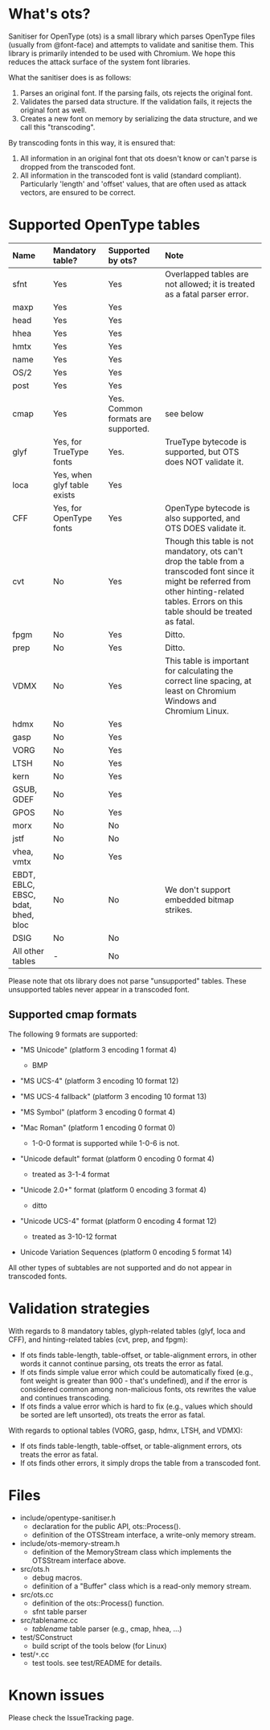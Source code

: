 # What's ots? #

Sanitiser for OpenType (ots) is a small library which parses OpenType files (usually from @font-face) and attempts to validate and sanitise them. This library is primarily intended to be used with Chromium. We hope this reduces the attack surface of the system font libraries.

What the sanitiser does is as follows:

  1. Parses an original font. If the parsing fails, ots rejects the original font.
  1. Validates the parsed data structure. If the validation fails, it rejects the original font as well.
  1. Creates a new font on memory by serializing the data structure, and we call this "transcoding".

By transcoding fonts in this way, it is ensured that:

  1. All information in an original font that ots doesn't know or can't parse is dropped from the transcoded font.
  1. All information in the transcoded font is valid (standard compliant). Particularly 'length' and 'offset' values, that are often used as attack vectors, are ensured to be correct.

# Supported OpenType tables #

|**Name**|**Mandatory table?**|**Supported by ots?**|**Note**|
|:-------|:-------------------|:--------------------|:-------|
|sfnt    |Yes                 |Yes                  |Overlapped tables are not allowed; it is treated as a fatal parser error.|
|maxp    |Yes                 |Yes                  |        |
|head    |Yes                 |Yes                  |        |
|hhea    |Yes                 |Yes                  |        |
|hmtx    |Yes                 |Yes                  |        |
|name    |Yes                 |Yes                  |        |
|OS/2    |Yes                 |Yes                  |        |
|post    |Yes                 |Yes                  |        |
|cmap    |Yes                 |Yes. Common formats are supported.|see below|
|glyf    |Yes, for TrueType fonts|Yes.                 |TrueType bytecode is supported, but OTS does NOT validate it.|
|loca    |Yes, when glyf table exists|Yes                  |        |
|CFF     |Yes, for OpenType fonts|Yes                  |OpenType bytecode is also supported, and OTS DOES validate it.|
|cvt     |No                  |Yes                  |Though this table is not mandatory, ots can't drop the table from a transcoded font since it might be referred from other hinting-related tables. Errors on this table should be treated as fatal.|
|fpgm    |No                  |Yes                  |Ditto.  |
|prep    |No                  |Yes                  |Ditto.  |
|VDMX    |No                  |Yes                  |This table is important for calculating the correct line spacing, at least on Chromium Windows and Chromium Linux.|
|hdmx    |No                  |Yes                  |        |
|gasp    |No                  |Yes                  |        |
|VORG    |No                  |Yes                  |        |
|LTSH    |No                  |Yes                  |        |
|kern    |No                  |Yes                  |        |
|GSUB, GDEF|No                  |Yes                  |        |
|GPOS    |No                  |Yes                  |        |
|morx    |No                  |No                   |        |
|jstf    |No                  |No                   |        |
|vhea, vmtx|No                  |Yes                  |        |
|EBDT, EBLC, EBSC, bdat, bhed, bloc|No                  |No                   |We don't support embedded bitmap strikes.|
|DSIG    |No                  |No                   |        |
|All other tables|-                   |No                   |        |

Please note that ots library does not parse "unsupported" tables. These unsupported tables never appear in a transcoded font.

## Supported cmap formats ##

The following 9 formats are supported:

  * "MS Unicode" (platform 3 encoding 1 format 4)
    * BMP
  * "MS UCS-4" (platform 3 encoding 10 format 12)
  * "MS UCS-4 fallback" (platform 3 encoding 10 format 13)
  * "MS Symbol" (platform 3 encoding 0 format 4)

  * "Mac Roman" (platform 1 encoding 0 format 0)
    * 1-0-0 format is supported while 1-0-6 is not.

  * "Unicode default" format (platform 0 encoding 0 format 4)
    * treated as 3-1-4 format
  * "Unicode 2.0+" format (platform 0 encoding 3 format 4)
    * ditto
  * "Unicode UCS-4" format (platform 0 encoding 4 format 12)
    * treated as 3-10-12 format
  * Unicode Variation Sequences (platform 0 encoding 5 format 14)

All other types of subtables are not supported and do not appear in transcoded fonts.

# Validation strategies #

With regards to 8 mandatory tables, glyph-related tables (glyf, loca and CFF), and hinting-related tables (cvt, prep, and fpgm):

  * If ots finds table-length, table-offset, or table-alignment errors, in other words it cannot continue parsing, ots treats the error as fatal.
  * If ots finds simple value error which could be automatically fixed (e.g., font weight is greater than 900 - that's undefined), and if the error is considered common among non-malicious fonts, ots rewrites the value and continues transcoding.
  * If ots finds a value error which is hard to fix (e.g., values which should be sorted are left unsorted), ots treats the error as fatal.

With regards to optional tables (VORG, gasp, hdmx, LTSH, and VDMX):

  * If ots finds table-length, table-offset, or table-alignment errors, ots treats the error as fatal.
  * If ots finds other errors, it simply drops the table from a transcoded font.

# Files #

  * include/opentype-sanitiser.h
    * declaration for the public API, ots::Process().
    * definition of the OTSStream interface, a write-only memory stream.
  * include/ots-memory-stream.h
    * definition of the MemoryStream class which implements the OTSStream interface above.
  * src/ots.h
    * debug macros.
    * definition of a "Buffer" class which is a read-only memory stream.
  * src/ots.cc
    * definition of the ots::Process() function.
    * sfnt table parser
  * src/tablename.cc
    * _tablename_ table parser  (e.g., cmap, hhea, ...)
  * test/SConstruct
    * build script of the tools below (for Linux)
  * test/`*`.cc
    * test tools. see test/README for details.

# Known issues #

Please check the IssueTracking page.
